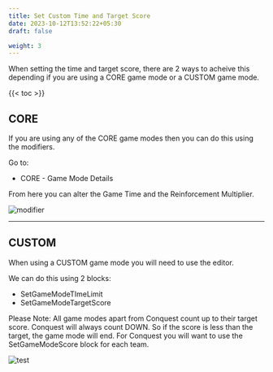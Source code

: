 ```yaml
---
title: Set Custom Time and Target Score
date: 2023-10-12T13:52:22+05:30
draft: false

weight: 3
---
```


When setting the time and target score, there are 2 ways to acheive this depending if you are using a CORE game mode or a CUSTOM game mode.

{{< toc >}}

## CORE

If you are using any of the CORE game modes then you can do this using the modifiers.

Go to:

- CORE - Game Mode Details

From here you can alter the Game Time and the Reinforcement Multiplier.

![modifier](images/modifier.PNG)

---

## CUSTOM

When using a CUSTOM game mode you will need to use the editor.

We can do this using 2 blocks:

- SetGameModeTImeLimit
- SetGameModeTargetScore

Please Note:
All game modes apart from Conquest count up to their target score.
Conquest will always count DOWN. So if the score is less than the target, the game mode will end. For Conquest you will want to use the SetGameModeScore block for each team.

![test](images/score.PNG)
